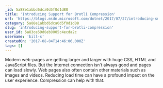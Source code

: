 ```yaml
---
_id: 5a88e1abbd6dca0d5f0d1d88
title: 'Introducing Support for Brotli Compression'
url: 'https://blogs.msdn.microsoft.com/dotnet/2017/07/27/introducing-support-for-brotli-compression/?utm_source=csharpdigest&utm_medium=email&utm_campaign=featured'
category: 5a88e1abbd6dca0d5f0d1d88
slug: 'introducing-support-for-brotli-compression'
user_id: 5a83ce59d6eb0005c4ecda2c
username: 'bill-s'
createdOn: '2017-08-04T14:46:06.000Z'
tags: []
---
```


Modern web-pages are getting larger and larger with huge CSS, HTML and JavaScript files. But the Internet connection isn’t always good and pages can load slowly. Web pages also often contain other materials such as images and videos. Reducing load time can have a profound impact on the user experience. Compression can help with that.
